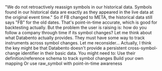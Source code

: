 "We do not retroactively reassign symbols in our historical data. Symbols found in our historical data are exactly as they appeared in the live data at the original event time."
So if FB changed to META, the historical data still says "FB" for the old dates. That's point-in-time accurate, which is good for backtesting actually.
But the problem the user is raising is: how do you follow a company through time if its symbol changes? 
Let me think about what Databento actually provides. They must have some way to track instruments across symbol changes. Let me reconsider...
Actually, I think the key might be that Databento doesn't provide a persistent cross-symbol-change identifier in their basic data. You might need to:
Use their definition/reference schema to track symbol changes
Build your own mapping
Or use raw_symbol with point-in-time awareness